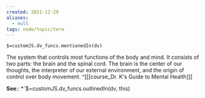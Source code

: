 ```yaml
---
created: 2021-12-29 
aliases:
  - null
tags: node/topic/term
---
```

`$=customJS.dv_funcs.mentionedIn(dv)`

The system that controls most functions of the body and mind. It consists of two parts: the brain and the spinal cord. The brain is the center of our thoughts, the interpreter of our external environment, and the origin of control over body movement.
 ^[[[course_Dr. K's Guide to Mental Health]]]

**See**::
*`$=customJS.dv_funcs.outlinedIn(dv, this)